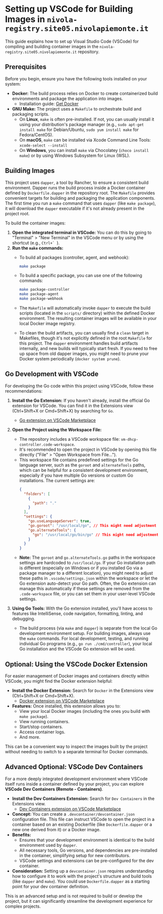 # Setting up VSCode for Building Images in `nivola-registry.site05.nivolapiemonte.it`

This guide explains how to set up Visual Studio Code (VSCode) for compiling and building container images in the `nivola-registry.site05.nivolapiemonte.it` repository.

## Prerequisites

Before you begin, ensure you have the following tools installed on your system:

*   **Docker:** The build process relies on Docker to create containerized build environments and package the application into images.
    *   Installation guide: [Get Docker](https://docs.docker.com/get-docker/)
*   **GNU Make:** The project uses a `Makefile` to orchestrate build and packaging scripts.
    *   On **Linux**, `make` is often pre-installed. If not, you can usually install it using your distribution's package manager (e.g., `sudo apt-get install make` for Debian/Ubuntu, `sudo yum install make` for Fedora/CentOS).
    *   On **macOS**, `make` can be installed via Xcode Command Line Tools: `xcode-select --install`
    *   On **Windows**, you can install `make` via Chocolatey (`choco install make`) or by using Windows Subsystem for Linux (WSL).

## Building Images

This project uses `dapper`, a tool by Rancher, to ensure a consistent build environment. Dapper runs the build process inside a Docker container defined by `Dockerfile.dapper` in the repository root. The `Makefile` provides convenient targets for building and packaging the application components. The first time you run a `make` command that uses `dapper` (like `make package`), it will download the `dapper` executable if it's not already present in the project root.

To build the container images:

1.  **Open the integrated terminal in VSCode:** You can do this by going to "Terminal" > "New Terminal" in the VSCode menu or by using the shortcut (e.g., ``Ctrl+` ``).
2.  **Run the `make` commands:**
    *   To build all packages (controller, agent, and webhook):
        ```bash
        make package
        ```
    *   To build a specific package, you can use one of the following commands:
        ```bash
        make package-controller
        make package-agent
        make package-webhook
        ```
    *   The `Makefile` will automatically invoke `dapper` to execute the build scripts (located in the `scripts/` directory) within the defined Docker environment. The resulting container images will be available in your local Docker image registry.

    *   To clean the build artifacts, you can usually find a `clean` target in Makefiles, though it's not explicitly defined in the root `Makefile` for this project. The `dapper` environment handles build artifacts internally, and new builds will typically start fresh. If you need to free up space from old dapper images, you might need to prune your Docker system periodically (`docker system prune`).

## Go Development with VSCode

For developing the Go code within this project using VSCode, follow these recommendations:

1.  **Install the Go Extension:** If you haven't already, install the official Go extension for VSCode. You can find it in the Extensions view (Ctrl+Shift+X or Cmd+Shift+X) by searching for `Go`.
    *   [Go extension on VSCode Marketplace](https://marketplace.visualstudio.com/items?itemName=golang.Go)

2.  **Open the Project using the Workspace File:**
    *   The repository includes a VSCode workspace file: `vm-dhcp-controller.code-workspace`.
    *   It's recommended to open the project in VSCode by opening this file directly ("File" > "Open Workspace from File...").
    *   This workspace file contains predefined settings for the Go language server, such as the `goroot` and `alternateTools` paths, which can be helpful for a consistent development environment, especially if you have multiple Go versions or custom Go installations. The current settings are:
        ```json
        {
          "folders": [
            {
              "path": "."
            }
          ],
          "settings": {
            "go.useLanguageServer": true,
            "go.goroot": "/usr/local/go", // This might need adjustment if your Go installation is different
            "go.alternateTools": {
              "go": "/usr/local/go/bin/go" // This might need adjustment
            }
          }
        }
        ```
    *   **Note:** The `goroot` and `go.alternateTools.go` paths in the workspace settings are hardcoded to `/usr/local/go`. If your Go installation path is different (especially on Windows or if you installed Go via a package manager to a different location), you might need to adjust these paths in `.vscode/settings.json` within the workspace or let the Go extension auto-detect your Go path. Often, the Go extension can manage this automatically if these settings are removed from the `.code-workspace` file, or you can set them in your user-level VSCode settings.

3.  **Using Go Tools:** With the Go extension installed, you'll have access to features like IntelliSense, code navigation, formatting, linting, and debugging.
    *   The build process (via `make` and `dapper`) is separate from the local Go development environment setup. For building images, always use the `make` commands. For local development, testing, and running individual Go programs (e.g., `go run ./cmd/controller`), your local Go installation and the VSCode Go extension will be used.

## Optional: Using the VSCode Docker Extension

For easier management of Docker images and containers directly within VSCode, you might find the Docker extension helpful:

*   **Install the Docker Extension:** Search for `Docker` in the Extensions view (Ctrl+Shift+X or Cmd+Shift+X).
    *   [Docker extension on VSCode Marketplace](https://marketplace.visualstudio.com/items?itemName=ms-azuretools.vscode-docker)
*   **Features:** Once installed, this extension allows you to:
    *   View your local Docker images (including the ones you build with `make package`).
    *   View running containers.
    *   Start/stop containers.
    *   Access container logs.
    *   And more.

This can be a convenient way to inspect the images built by the project without needing to switch to a separate terminal for Docker commands.

## Advanced Optional: VSCode Dev Containers

For a more deeply integrated development environment where VSCode itself runs inside a container defined by your project, you can explore **VSCode Dev Containers (Remote - Containers)**.

*   **Install the Dev Containers Extension:** Search for `Dev Containers` in the Extensions view.
    *   [Dev Containers extension on VSCode Marketplace](https://marketplace.visualstudio.com/items?itemName=ms-vscode-remote.remote-containers)
*   **Concept:** You can create a `.devcontainer/devcontainer.json` configuration file. This file can instruct VSCode to open the project in a container based on an existing Dockerfile (like `Dockerfile.dapper` or a new one derived from it) or a Docker image.
*   **Benefits:**
    *   Ensures that your development environment is identical to the build environment used by `dapper`.
    *   All necessary tools, Go versions, and dependencies are pre-installed in the container, simplifying setup for new contributors.
    *   VSCode settings and extensions can be pre-configured for the dev container.
*   **Consideration:** Setting up a `devcontainer.json` requires understanding how to configure it to work with the project's structure and build tools (like `dapper` and `make`). You could use `Dockerfile.dapper` as a starting point for your dev container definition.

This is an advanced setup and is not required to build or develop the project, but it can significantly streamline the development experience for complex projects.
